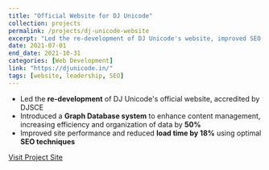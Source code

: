 ```yaml
---
title: "Official Website for DJ Unicode"
collection: projects
permalink: /projects/dj-unicode-website
excerpt: "Led the re-development of DJ Unicode's website, improved SEO and integrated a Graph DB for content management."
date: 2021-07-01
end_date: 2021-10-31
categories: [Web Development]
link: "https://djunicode.in/"
tags: [website, leadership, SEO]
---
```


- Led the **re-development** of DJ Unicode's official website, accredited by DJSCE  
- Introduced a **Graph Database system** to enhance content management, increasing efficiency and organization of data by **50%**  
- Improved site performance and reduced **load time by 18%** using optimal **SEO techniques**

[Visit Project Site](https://djunicode.in/)
